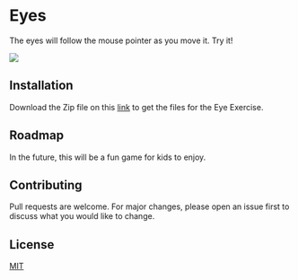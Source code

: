 # Eyes

The eyes will follow the mouse pointer as you move it.
Try it!

<img src="https://media.giphy.com/media/pKu07HBysio9xB2V2z/giphy.gif">

## Installation

Download the Zip file on this [link](https://github.com/jobdecrypt/Eye-Exercise/archive/refs/heads/main.zip) to get the files for the Eye Exercise.

## Roadmap

In the future, this will be a fun game for kids to enjoy.

## Contributing

Pull requests are welcome. For major changes, please open an issue first to discuss what you would like to change.

## License

[MIT](./LICENSE)
